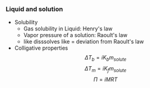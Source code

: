 ### Liquid and solution
- Solubility
    - Gas solubility in Liquid: Henry's law
    - Vapor pressure of a solution: Raoult's law
    - like disssolves like = deviation from Raoult's law
- Colligative properties
    $$\Delta T_b=iK_bm_{solute}$$
    $$\Delta T_m=iK_fm_{solute}$$
    $$\Pi=iMRT$$
    